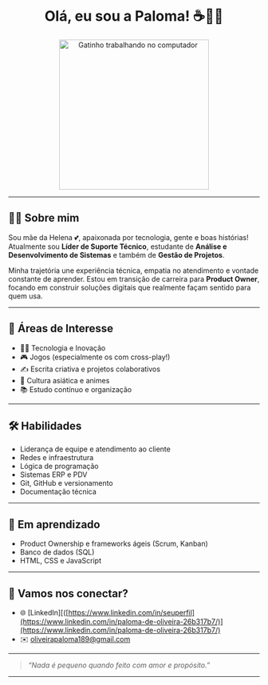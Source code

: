 <h1 align="center">Olá, eu sou a Paloma! ☕👩‍💻</h1>

<p align="center">
  <img src="[https://media2.giphy.com/media/v1.Y2lkPTc5MGI3NjExMG1ldGNiamJseXlzeW4xNDloZGN1MXhjMjMycHZmY2h4M2xkOWVleCZlcD12MV9pbnRlcm5hbF9naWZfYnlfaWQmY3Q9Zw/FR61sPFtyp5MnifIN0/giphy.gif]" width="300" alt="Gatinho trabalhando no computador">
</p>




---

## 👩‍💼 Sobre mim

Sou mãe da Helena 💕, apaixonada por tecnologia, gente e boas histórias!  
Atualmente sou **Líder de Suporte Técnico**, estudante de **Análise e Desenvolvimento de Sistemas** e também de **Gestão de Projetos**.  

Minha trajetória une experiência técnica, empatia no atendimento e vontade constante de aprender. Estou em transição de carreira para **Product Owner**, focando em construir soluções digitais que realmente façam sentido para quem usa.

---

## 🎯 Áreas de Interesse

- 👩‍💻 Tecnologia e Inovação
- 🎮 Jogos (especialmente os com cross-play!)
- ✍️ Escrita criativa e projetos colaborativos
- 🎌 Cultura asiática e animes
- 📚 Estudo contínuo e organização

---

## 🛠️ Habilidades

- Liderança de equipe e atendimento ao cliente
- Redes e infraestrutura
- Lógica de programação
- Sistemas ERP e PDV
- Git, GitHub e versionamento
- Documentação técnica

---

## 📘 Em aprendizado

- Product Ownership e frameworks ágeis (Scrum, Kanban)
- Banco de dados (SQL)
- HTML, CSS e JavaScript

---

## 🤝 Vamos nos conectar?

- 🌐 [LinkedIn][([https://www.linkedin.com/in/seuperfil](https://www.linkedin.com/in/paloma-de-oliveira-26b317b7/)](https://www.linkedin.com/in/paloma-de-oliveira-26b317b7/)
- ✉️ oliveirapaloma189@gmail.com 

---

> _“Nada é pequeno quando feito com amor e propósito.”_

---

